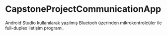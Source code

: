 # CapstoneProjectCommunicationApp
Android Studio kullanılarak yazılmış Bluetooh üzerinden mikrokontrolcüler ile full-duplex iletişim programı.
